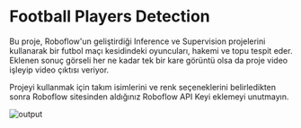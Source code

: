 # Football Players Detection

Bu proje, Roboflow'un geliştirdiği Inference ve Supervision projelerini kullanarak bir futbol maçı kesidindeki oyuncuları, hakemi ve topu tespit eder. Eklenen sonuç görseli her ne kadar tek bir kare görüntü olsa da proje video işleyip video çıktısı veriyor. 

Projeyi kullanmak için takım isimlerini ve renk seçeneklerini belirledikten sonra Roboflow sitesinden aldığınız Roboflow API Keyi eklemeyi unutmayın.

![output](https://github.com/user-attachments/assets/63acff14-1815-45ec-bf3a-9a8aa97c4781)
